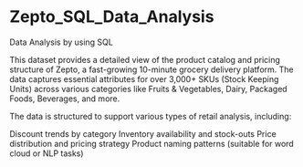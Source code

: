 # Zepto_SQL_Data_Analysis
Data Analysis by using SQL

This dataset provides a detailed view of the product catalog and pricing structure of Zepto, a fast-growing 10-minute grocery delivery platform. The data captures essential attributes for over 3,000+ SKUs (Stock Keeping Units) across various categories like Fruits & Vegetables, Dairy, Packaged Foods, Beverages, and more.

The data is structured to support various types of retail analysis, including:

Discount trends by category
Inventory availability and stock-outs
Price distribution and pricing strategy
Product naming patterns (suitable for word cloud or NLP tasks)
